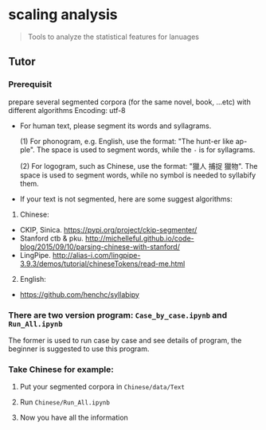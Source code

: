 # scaling analysis
> Tools to analyze the statistical features for lanuages

## Tutor
### Prerequisit
prepare several segmented corpora (for the same novel, book, ...etc) with different algorithms
Encoding: utf-8

- For human text, please segment its words and syllagrams. 
  
  (1) For phonogram, e.g. English, use the format: "The hunt-er like ap-ple". The space is used to segment words, while the `-` is for syllagrams.
  
  (2) For logogram, such as Chinese, use the format: "獵人 捕捉 獵物". The space is used to segment words, while no symbol is needed to syllabify them.

- If your text is not segmented, here are some suggest algorithms:

1. Chinese:
* CKIP, Sinica. https://pypi.org/project/ckip-segmenter/
* Stanford ctb & pku. http://michelleful.github.io/code-blog/2015/09/10/parsing-chinese-with-stanford/
* LingPipe. http://alias-i.com/lingpipe-3.9.3/demos/tutorial/chineseTokens/read-me.html

2. English:
* https://github.com/henchc/syllabipy

### There are two version program: `Case_by_case.ipynb` and `Run_All.ipynb`

The former is used to run case by case and see details of program, the beginner is suggested to use this program.

### Take Chinese for example:

1. Put your segmented corpora in `Chinese/data/Text`

2. Run `Chinese/Run_All.ipynb`

3. Now you have all the information
